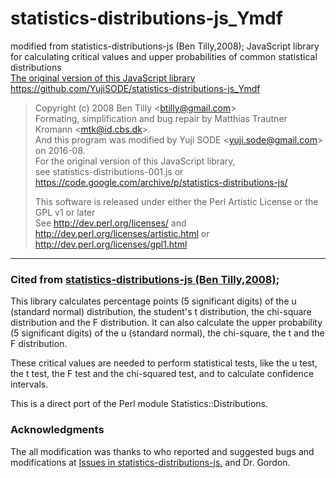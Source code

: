 # statistics-distributions-js_Ymdf
modified from statistics-distributions-js (Ben Tilly,2008); JavaScript library for calculating critical values and upper probabilities of common statistical distributions  
[The original version of this JavaScript library](https://code.google.com/archive/p/statistics-distributions-js/)  
https://github.com/YujiSODE/statistics-distributions-js_Ymdf  

>Copyright (c) 2008 Ben Tilly \<btilly@gmail.com\>  
>Formating, simplification and bug repair by Matthias Trautner Kromann \<mtk@id.cbs.dk\>.  
>And this program was modified by Yuji SODE \<yuji.sode@gmail.com\> on 2016-08.  
>For the original version of this JavaScript library,  
>see statistics-distributions-001.js or https://code.google.com/archive/p/statistics-distributions-js/  
>
>This software is released under either the Perl Artistic License or the GPL v1 or later  
>See http://dev.perl.org/licenses/ and http://dev.perl.org/licenses/artistic.html or http://dev.perl.org/licenses/gpl1.html
______

### Cited from [statistics-distributions-js (Ben Tilly,2008)](https://code.google.com/archive/p/statistics-distributions-js/);
This library calculates percentage points (5 significant digits) of the u (standard normal) distribution, the student's t distribution, the chi-square distribution and the F distribution. It can also calculate the upper probability (5 significant digits) of the u (standard normal), the chi-square, the t and the F distribution.

These critical values are needed to perform statistical tests, like the u test, the t test, the F test and the chi-squared test, and to calculate confidence intervals.

This is a direct port of the Perl module Statistics::Distributions.

### Acknowledgments
The all modification was thanks to who reported and suggested bugs and modifications at [Issues in statistics-distributions-js.](https://code.google.com/archive/p/statistics-distributions-js/issues) and Dr. Gordon.
